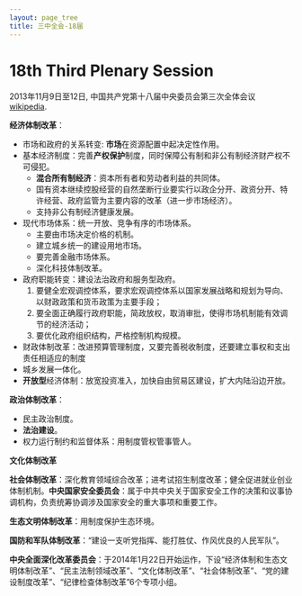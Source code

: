 ```yaml
---
layout: page_tree
title: 三中全会-18届
---
```



# 18th Third Plenary Session

2013年11月9日至12日, 中国共产党第十八届中央委员会第三次全体会议 [wikipedia](https://zh.wikipedia.org/zh-hans/%E4%B8%AD%E5%9B%BD%E5%85%B1%E4%BA%A7%E5%85%9A%E7%AC%AC%E5%8D%81%E5%85%AB%E5%B1%8A%E4%B8%AD%E5%A4%AE%E5%A7%94%E5%91%98%E4%BC%9A%E7%AC%AC%E4%B8%89%E6%AC%A1%E5%85%A8%E4%BD%93%E4%BC%9A%E8%AE%AE).

**经济体制改革**：
* 市场和政府的关系转变: **市场**在资源配置中起决定性作用。
* 基本经济制度：完善**产权保护**制度，同时保障公有制和非公有制经济财产权不可侵犯。
  * **混合所有制经济**：资本所有者和劳动者利益的共同体。
  * 国有资本继续控股经营的自然垄断行业要实行以政企分开、政资分开、特许经营、政府监管为主要内容的改革（进一步市场经济）。
  * 支持非公有制经济健康发展。
* 现代市场体系：统一开放、竞争有序的市场体系。
  * 主要由市场决定价格的机制。
  * 建立城乡统一的建设用地市场。
  * 要完善金融市场体系。
  * 深化科技体制改革。
* 政府职能转变：建设法治政府和服务型政府。
  1. 要健全宏观调控体系，要求宏观调控体系以国家发展战略和规划为导向、以财政政策和货币政策为主要手段；
  2. 要全面正确履行政府职能，简政放权，取消审批，使得市场机制能有效调节的经济活动；
  3. 要优化政府组织结构，严格控制机构规模。
* 财政体制改革：改进预算管理制度，又要完善税收制度，还要建立事权和支出责任相适应的制度
* 城乡发展一体化。
* **开放型**经济体制：放宽投资准入，加快自由贸易区建设，扩大内陆沿边开放。

**政治体制改革**：
* 民主政治制度。
* **法治建设**。
* 权力运行制约和监督体系：用制度管权管事管人。

**文化体制改革**

**社会体制改革**：深化教育领域综合改革；进考试招生制度改革；健全促进就业创业体制机制。**中央国家安全委员会**：属于中共中央关于国家安全工作的决策和议事协调机构，负责统筹协调涉及国家安全的重大事项和重要工作。

**生态文明体制改革**：用制度保护生态环境。

**国防和军队体制改革**：“建设一支听党指挥、能打胜仗、作风优良的人民军队”。

**中央全面深化改革委员会**：于2014年1月22日开始运作，下设“经济体制和生态文明体制改革”、“民主法制领域改革”、“文化体制改革”、“社会体制改革”、“党的建设制度改革”、“纪律检查体制改革”6个专项小组。
